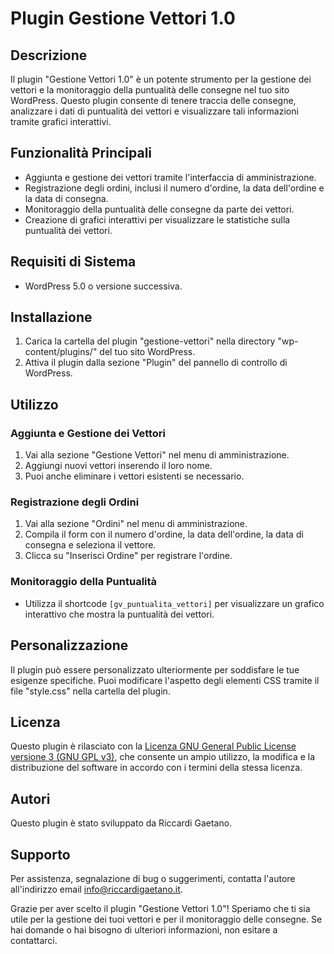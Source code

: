 # Plugin Gestione Vettori 1.0

## Descrizione

Il plugin "Gestione Vettori 1.0" è un potente strumento per la gestione dei vettori e la monitoraggio della puntualità delle consegne nel tuo sito WordPress. Questo plugin consente di tenere traccia delle consegne, analizzare i dati di puntualità dei vettori e visualizzare tali informazioni tramite grafici interattivi.

## Funzionalità Principali

- Aggiunta e gestione dei vettori tramite l'interfaccia di amministrazione.
- Registrazione degli ordini, inclusi il numero d'ordine, la data dell'ordine e la data di consegna.
- Monitoraggio della puntualità delle consegne da parte dei vettori.
- Creazione di grafici interattivi per visualizzare le statistiche sulla puntualità dei vettori.

## Requisiti di Sistema

- WordPress 5.0 o versione successiva.

## Installazione

1. Carica la cartella del plugin "gestione-vettori" nella directory "wp-content/plugins/" del tuo sito WordPress.
2. Attiva il plugin dalla sezione "Plugin" del pannello di controllo di WordPress.

## Utilizzo

### Aggiunta e Gestione dei Vettori

1. Vai alla sezione "Gestione Vettori" nel menu di amministrazione.
2. Aggiungi nuovi vettori inserendo il loro nome.
3. Puoi anche eliminare i vettori esistenti se necessario.

### Registrazione degli Ordini

1. Vai alla sezione "Ordini" nel menu di amministrazione.
2. Compila il form con il numero d'ordine, la data dell'ordine, la data di consegna e seleziona il vettore.
3. Clicca su "Inserisci Ordine" per registrare l'ordine.

### Monitoraggio della Puntualità

- Utilizza il shortcode `[gv_puntualita_vettori]` per visualizzare un grafico interattivo che mostra la puntualità dei vettori.

## Personalizzazione

Il plugin può essere personalizzato ulteriormente per soddisfare le tue esigenze specifiche. Puoi modificare l'aspetto degli elementi CSS tramite il file "style.css" nella cartella del plugin.

## Licenza

Questo plugin è rilasciato con la [Licenza GNU General Public License versione 3 (GNU GPL v3)](https://www.gnu.org/licenses/gpl-3.0.html), che consente un ampio utilizzo, la modifica e la distribuzione del software in accordo con i termini della stessa licenza.

## Autori

Questo plugin è stato sviluppato da Riccardi Gaetano.

## Supporto

Per assistenza, segnalazione di bug o suggerimenti, contatta l'autore all'indirizzo email info@riccardigaetano.it.

Grazie per aver scelto il plugin "Gestione Vettori 1.0"! Speriamo che ti sia utile per la gestione dei tuoi vettori e per il monitoraggio delle consegne. Se hai domande o hai bisogno di ulteriori informazioni, non esitare a contattarci.
